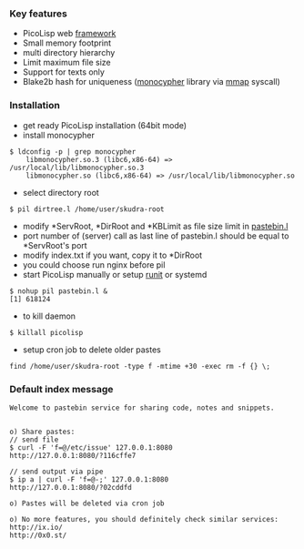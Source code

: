 ### Key features
* PicoLisp web [framework](http://software-lab.de/doc/app.html)
* Small memory footprint
* multi directory hierarchy
* Limit maximum file size
* Support for texts only
* Blake2b hash for uniqueness ([monocypher](https://monocypher.org) library
via [mmap](https://en.wikipedia.org/wiki/Mmap) syscall)

### Installation
* get ready PicoLisp installation (64bit mode)
* install monocypher
```
$ ldconfig -p | grep monocypher
    libmonocypher.so.3 (libc6,x86-64) => /usr/local/lib/libmonocypher.so.3
    libmonocypher.so (libc6,x86-64) => /usr/local/lib/libmonocypher.so
```
* select directory root
```
$ pil dirtree.l /home/user/skudra-root
```
* modify *ServRoot, *DirRoot and *KBLimit as file size limit in [pastebin.l](pastebin.l)
* port number of (server) call as last line of pastebin.l should be equal to *ServRoot's port
* modify index.txt if you want, copy it to *DirRoot
* you could choose run nginx before pil
* start PicoLisp manually or setup [runit](http://smarden.org/runit/) or systemd
```
$ nohup pil pastebin.l &
[1] 618124
```
* to kill daemon
```
$ killall picolisp
```
* setup cron job to delete older pastes
```
find /home/user/skudra-root -type f -mtime +30 -exec rm -f {} \;
```

### Default index message
```
Welcome to pastebin service for sharing code, notes and snippets.


o) Share pastes:
// send file
$ curl -F 'f=@/etc/issue' 127.0.0.1:8080
http://127.0.0.1:8080/?116cffe7

// send output via pipe
$ ip a | curl -F 'f=@-;' 127.0.0.1:8080
http://127.0.0.1:8080/?02cddfd

o) Pastes will be deleted via cron job

o) No more features, you should definitely check similar services:
http://ix.io/
http://0x0.st/
```
